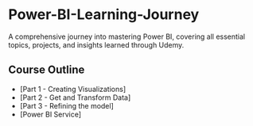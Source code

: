 # Power-BI-Learning-Journey
A comprehensive journey into mastering Power BI, covering all essential topics, projects, and insights learned through Udemy.

## Course Outline
- [Part 1 - Creating Visualizations]
- [Part 2 - Get and Transform Data]
- [Part 3 - Refining the model]
- [Power BI Service]
